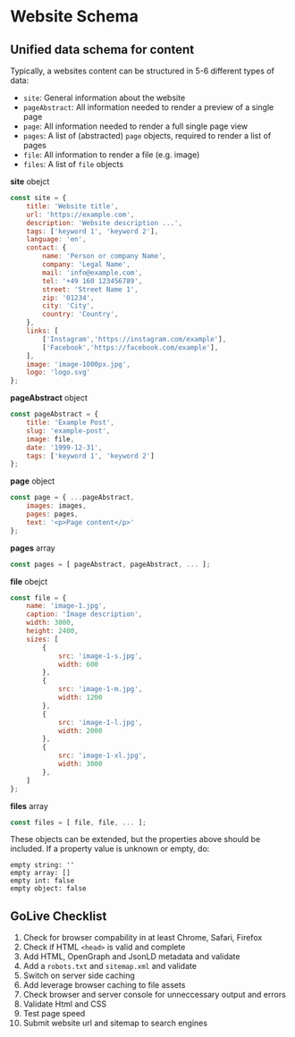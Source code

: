 # Website Schema

## Unified data schema for content

Typically, a websites content can be structured in 5-6 different types of data:
- `site`: General information about the website
- `pageAbstract`: All information needed to render a preview of a single page
- `page`: All information needed to render a full single page view
- `pages`: A list of (abstracted) `page` objects, required to render a list of pages
- `file`: All information to render a file (e.g. image)
- `files`: A list of `file` objects

**site** obejct
```js
const site = {
    title: 'Website title',
    url: 'https://example.com',
    description: 'Website description ...',
    tags: ['keyword 1', 'keyword 2'],
    language: 'en',
    contact: {
        name: 'Person or company Name',
        company: 'Legal Name',
        mail: 'info@example.com',
        tel: '+49 160 123456789',
        street: 'Street Name 1',
        zip: '01234',
        city: 'City',
        country: 'Country',
    },
    links: [
        ['Instagram','https://instagram.com/example'],
        ['Facebook','https://facebook.com/example'],
    ],
    image: 'image-1000px.jpg',
    logo: 'logo.svg'
};
```

**pageAbstract** object
```js
const pageAbstract = {
    title: 'Example Post',
    slug: 'example-post',
    image: file,
    date: '1999-12-31',
    tags: ['keyword 1', 'keyword 2']
};
```

**page** object
```js
const page = { ...pageAbstract,
    images: images,
    pages: pages,
    text: '<p>Page content</p>'
};
```

**pages** array
```js
const pages = [ pageAbstract, pageAbstract, ... ];
```

**file** obejct
```js
const file = {
    name: 'image-1.jpg',
    caption: 'Image description',
    width: 3000,
    height: 2400,
    sizes: [
        {
            src: 'image-1-s.jpg',
            width: 600
        },
        {
            src: 'image-1-m.jpg',
            width: 1200
        },
        {
            src: 'image-1-l.jpg',
            width: 2000
        },
        {
            src: 'image-1-xl.jpg',
            width: 3000
        },
    ]
};
```

**files** array
```js
const files = [ file, file, ... ];
```

These objects can be extended, but the properties above should be included.
If a property value is unknown or empty, do:
```
empty string: ''
empty array: []
empty int: false
empty object: false
```

## GoLive Checklist
1. Check for browser compability in at least Chrome, Safari, Firefox
2. Check if HTML `<head>` is valid and complete
3. Add HTML, OpenGraph and JsonLD metadata and validate
4. Add a `robots.txt` and `sitemap.xml` and validate
5. Switch on server side caching
6. Add leverage browser caching to file assets
7. Check browser and server console for unneccessary output and errors
8. Validate Html and CSS
9. Test page speed
10. Submit website url and sitemap to search engines
